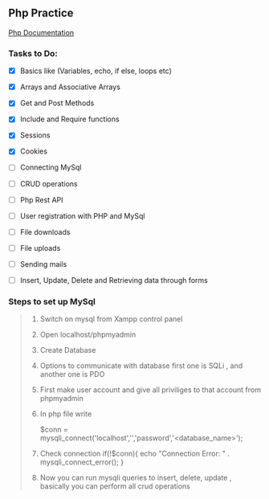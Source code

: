 ## Php Practice

[Php Documentation](https://www.php.net/manual/en/index.php "Documentation of Php")

### Tasks to Do:
- [x] Basics like (Variables, echo, if else, loops etc)
- [x] Arrays and Associative Arrays
- [x] Get and Post Methods
- [x] Include and Require functions
- [x] Sessions
- [x] Cookies
- [ ] Connecting MySql
- [ ] CRUD operations
- [ ] Php Rest API
- [ ] User registration with PHP and MySql
- [ ] File downloads
- [ ] File uploads
- [ ] Sending mails
- [ ] Insert, Update, Delete and Retrieving data through forms


### Steps to set up MySql

> 1. Switch on mysql from Xampp control panel
> 2. Open localhost/phpmyadmin
> 3. Create Database
> 4. Options to communicate with database first one is SQLi , and another one is PDO
> 5. First make user account and give all priviliges to that account from phpmyadmin
> 6. In php file write
> 
>		$conn = mysqli_connect('localhost','<username>','password','<database_name>'); 
>
> 7. Check connection
>		if(!$conn){
			echo "Connection Error: " . mysqli_connect_error();
		}
> 8. Now you can run mysqli queries to insert, delete, update , basically you can perform all crud operations
